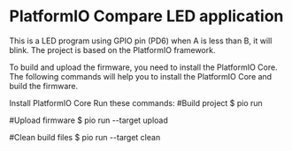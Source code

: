 # PlatformIO Compare LED application
This is a LED  program using GPIO pin (PD6) when A is less than B, it will blink. The project is based on the PlatformIO framework.

To build and upload the firmware, you need to install the PlatformIO Core. The following commands will help you to install the PlatformIO Core and build the firmware.

Install PlatformIO Core
Run these commands:
#Build project
$ pio run

#Upload firmware
$ pio run --target upload

#Clean build files
$ pio run --target clean

